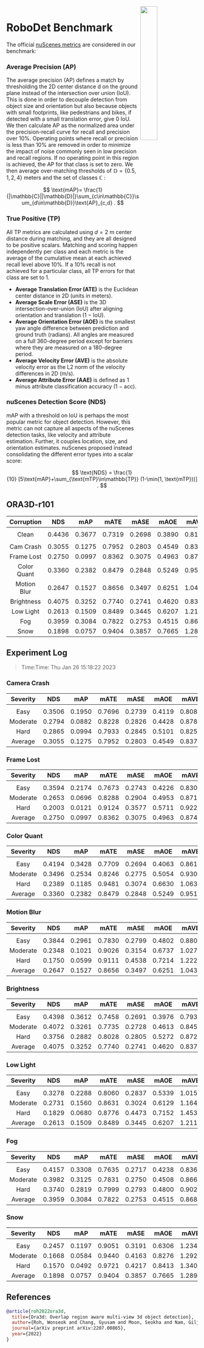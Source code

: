 <img src="F:\Research\Robust BEV Detection\Robust-BEV-Detection\docs\figs\logo2.png" align="right" width="30%">

# RoboDet Benchmark

The official [nuScenes metrics](https://www.nuscenes.org/object-detection/?externalData=all&mapData=all&modalities=Any) are considered in our benchmark:

### Average Precision (AP)

The average precision (AP) defines a match by thresholding the 2D center distance d on the ground plane instead of the intersection over union (IoU). This is done in order to decouple detection from object size and orientation but also because objects with small footprints, like pedestrians and bikes, if detected with a small translation error, give $0$ IoU.
We then calculate AP as the normalized area under the precision-recall curve for recall and precision over 10%. Operating points where recall or precision is less than $10$% are removed in order to minimize the impact of noise commonly seen in low precision and recall regions. If no operating point in this region is achieved, the AP for that class is set to zero. We then average over-matching thresholds of $\mathbb{D}=\{0.5, 1, 2, 4\}$ meters and the set of classes $\mathbb{C}$ :

$$
\text{mAP}= \frac{1}{|\mathbb{C}||\mathbb{D}|}\sum_{c\in\mathbb{C}}\sum_{d\in\mathbb{D}}\text{AP}_{c,d} .
$$

### True Positive (TP)

All TP metrics are calculated using $d=2$ m center distance during matching, and they are all designed to be positive scalars. Matching and scoring happen independently per class and each metric is the average of the cumulative mean at each achieved recall level above $10$%. If a $10$% recall is not achieved for a particular class, all TP errors for that class are set to $1$. 

- **Average Translation Error (ATE)** is the Euclidean center distance in 2D (units in meters). 
- **Average Scale Error (ASE)** is the 3D intersection-over-union (IoU) after aligning orientation and translation ($1$ − IoU).
- **Average Orientation Error (AOE)** is the smallest yaw angle difference between prediction and ground truth (radians). All angles are measured on a full $360$-degree period except for barriers where they are measured on a $180$-degree period.
- **Average Velocity Error (AVE)** is the absolute velocity error as the L2 norm of the velocity differences in 2D (m/s).
- **Average Attribute Error (AAE)** is defined as $1$ minus attribute classification accuracy ($1$ − acc).

### nuScenes Detection Score (NDS)

mAP with a threshold on IoU is perhaps the most popular metric for object detection. However, this metric can not capture all aspects of the nuScenes detection tasks, like velocity and attribute estimation. Further, it couples location, size, and orientation estimates. nuScenes proposed instead consolidating the different error types into a scalar score:

$$
\text{NDS} = \frac{1}{10} [5\text{mAP}+\sum_{\text{mTP}\in\mathbb{TP}} (1-\min(1, \text{mTP}))] .
$$


## ORA3D-r101

| **Corruption** | **NDS** | **mAP** | **mATE** | **mASE** | **mAOE** | **mAVE** | **mAAE** |
| :------------: | :-----: | :-----: | :------: | :------: | :------: | :------: | :------: |
|                |         |         |          |          |          |          |          |
|     Clean      | 0.4436 | 0.3677 | 0.7319 | 0.2698 | 0.3890 | 0.8150 | 0.1975 |
|                |         |         |          |          |          |          |          |
|   Cam Crash    | 0.3055    | 0.1275    | 0.7952     | 0.2803     | 0.4549     | 0.8376     | 0.2145     |
|   Frame Lost   | 0.2750    | 0.0997    | 0.8362     | 0.3075     | 0.4963     | 0.8747     | 0.2340     |
|  Color Quant   | 0.3360    | 0.2382    | 0.8479     | 0.2848     | 0.5249     | 0.9516     | 0.2432     |
|  Motion Blur   | 0.2647    | 0.1527    | 0.8656     | 0.3497     | 0.6251     | 1.0433     | 0.3160     |
|   Brightness   | 0.4075    | 0.3252    | 0.7740     | 0.2741     | 0.4620     | 0.8372     | 0.2029     |
|   Low Light    | 0.2613    | 0.1509    | 0.8489     | 0.3445     | 0.6207     | 1.2113     | 0.3278     |
|      Fog       | 0.3959    | 0.3084    | 0.7822     | 0.2753     | 0.4515     | 0.8685     | 0.2048     |
|      Snow      | 0.1898    | 0.0757    | 0.9404     | 0.3857     | 0.7665     | 1.2890     | 0.3879     |


## Experiment Log

> Time:Time: Thu Jan 26 15:18:22 2023


### Camera Crash

| **Severity** | **NDS** | **mAP** | **mATE** | **mASE** | **mAOE** | **mAVE** | **mAAE** |
| :----------: | :-----: | :-----: | :------: | :------: | :------: | :------: | :------: |
|              |         |         |          |          |          |          |          |
|     Easy     | 0.3506    | 0.1950    | 0.7696     | 0.2739     | 0.4119     | 0.8088     | 0.2046     |
|   Moderate   | 0.2794    | 0.0882    | 0.8228     | 0.2826     | 0.4428     | 0.8784     | 0.2205     |
|     Hard     | 0.2865    | 0.0994    | 0.7933     | 0.2845     | 0.5101     | 0.8255     | 0.2183     |
|   Average    | 0.3055    | 0.1275    | 0.7952     | 0.2803     | 0.4549     | 0.8376     | 0.2145     |


### Frame Lost

| **Severity** | **NDS** | **mAP** | **mATE** | **mASE** | **mAOE** | **mAVE** | **mAAE** |
| :----------: | :-----: | :-----: | :------: | :------: | :------: | :------: | :------: |
|              |         |         |          |          |          |          |          |
|     Easy     | 0.3594    | 0.2174    | 0.7673     | 0.2743     | 0.4226     | 0.8302     | 0.1985     |
|   Moderate   | 0.2653    | 0.0696    | 0.8288     | 0.2904     | 0.4953     | 0.8713     | 0.2097     |
|     Hard     | 0.2003    | 0.0121    | 0.9124     | 0.3577     | 0.5711     | 0.9225     | 0.2937     |
|   Average    | 0.2750    | 0.0997    | 0.8362     | 0.3075     | 0.4963     | 0.8747     | 0.2340     |


### Color Quant

| **Severity** | **NDS** | **mAP** | **mATE** | **mASE** | **mAOE** | **mAVE** | **mAAE** |
| :----------: | :-----: | :-----: | :------: | :------: | :------: | :------: | :------: |
|              |         |         |          |          |          |          |          |
|     Easy     | 0.4194    | 0.3428    | 0.7709     | 0.2694     | 0.4063     | 0.8611     | 0.2117     |
|   Moderate   | 0.3496    | 0.2534    | 0.8246     | 0.2775     | 0.5054     | 0.9301     | 0.2331     |
|     Hard     | 0.2389    | 0.1185    | 0.9481     | 0.3074     | 0.6630     | 1.0636     | 0.2849     |
|   Average    | 0.3360    | 0.2382    | 0.8479     | 0.2848     | 0.5249     | 0.9516     | 0.2432     |


### Motion Blur

| **Severity** | **NDS** | **mAP** | **mATE** | **mASE** | **mAOE** | **mAVE** | **mAAE** |
| :----------: | :-----: | :-----: | :------: | :------: | :------: | :------: | :------: |
|              |         |         |          |          |          |          |          |
|     Easy     | 0.3844    | 0.2961    | 0.7830     | 0.2799     | 0.4802     | 0.8804     | 0.2134     |
|   Moderate   | 0.2348    | 0.1021    | 0.9026     | 0.3154     | 0.6737     | 1.0273     | 0.2714     |
|     Hard     | 0.1750    | 0.0599    | 0.9111     | 0.4538     | 0.7214     | 1.2221     | 0.4632     |
|   Average    | 0.2647    | 0.1527    | 0.8656     | 0.3497     | 0.6251     | 1.0433     | 0.3160     |


### Brightness

| **Severity** | **NDS** | **mAP** | **mATE** | **mASE** | **mAOE** | **mAVE** | **mAAE** |
| :----------: | :-----: | :-----: | :------: | :------: | :------: | :------: | :------: |
|              |         |         |          |          |          |          |          |
|     Easy     | 0.4398    | 0.3612    | 0.7458     | 0.2691     | 0.3976     | 0.7939     | 0.2019     |
|   Moderate   | 0.4072    | 0.3261    | 0.7735     | 0.2728     | 0.4613     | 0.8455     | 0.2050     |
|     Hard     | 0.3756    | 0.2882    | 0.8028     | 0.2805     | 0.5272     | 0.8721     | 0.2019     |
|   Average    | 0.4075    | 0.3252    | 0.7740     | 0.2741     | 0.4620     | 0.8372     | 0.2029     |


### Low Light

| **Severity** | **NDS** | **mAP** | **mATE** | **mASE** | **mAOE** | **mAVE** | **mAAE** |
| :----------: | :-----: | :-----: | :------: | :------: | :------: | :------: | :------: |
|              |         |         |          |          |          |          |          |
|     Easy     | 0.3278    | 0.2288    | 0.8060     | 0.2837     | 0.5339     | 1.0152     | 0.2426     |
|   Moderate   | 0.2731    | 0.1560    | 0.8631     | 0.3024     | 0.6129     | 1.1647     | 0.2702     |
|     Hard     | 0.1829    | 0.0680    | 0.8776     | 0.4473     | 0.7152     | 1.4539     | 0.4706     |
|   Average    | 0.2613    | 0.1509    | 0.8489     | 0.3445     | 0.6207     | 1.2113     | 0.3278     |


### Fog

| **Severity** | **NDS** | **mAP** | **mATE** | **mASE** | **mAOE** | **mAVE** | **mAAE** |
| :----------: | :-----: | :-----: | :------: | :------: | :------: | :------: | :------: |
|              |         |         |          |          |          |          |          |
|     Easy     | 0.4157    | 0.3308    | 0.7635     | 0.2717     | 0.4238     | 0.8362     | 0.2022     |
|   Moderate   | 0.3982    | 0.3125    | 0.7831     | 0.2750     | 0.4508     | 0.8667     | 0.2048     |
|     Hard     | 0.3740    | 0.2819    | 0.7999     | 0.2793     | 0.4800     | 0.9027     | 0.2075     |
|   Average    | 0.3959    | 0.3084    | 0.7822     | 0.2753     | 0.4515     | 0.8685     | 0.2048     |


### Snow

| **Severity** | **NDS** | **mAP** | **mATE** | **mASE** | **mAOE** | **mAVE** | **mAAE** |
| :----------: | :-----: | :-----: | :------: | :------: | :------: | :------: | :------: |
|              |         |         |          |          |          |          |          |
|     Easy     | 0.2457    | 0.1197    | 0.9051     | 0.3191     | 0.6306     | 1.2343     | 0.2871     |
|   Moderate   | 0.1668    | 0.0584    | 0.9440     | 0.4163     | 0.8276     | 1.2921     | 0.4359     |
|     Hard     | 0.1570    | 0.0492    | 0.9721     | 0.4217     | 0.8413     | 1.3406     | 0.4408     |
|   Average    | 0.1898    | 0.0757    | 0.9404     | 0.3857     | 0.7665     | 1.2890     | 0.3879     |



## References

```bib
@article{roh2022ora3d,
  title={Ora3d: Overlap region aware multi-view 3d object detection},
  author={Roh, Wonseok and Chang, Gyusam and Moon, Seokha and Nam, Giljoo and Kim, Chanyoung and Kim, Younghyun and Kim, Sangpil and Kim, Jinkyu},
  journal={arXiv preprint arXiv:2207.00865},
  year={2022}
}
```